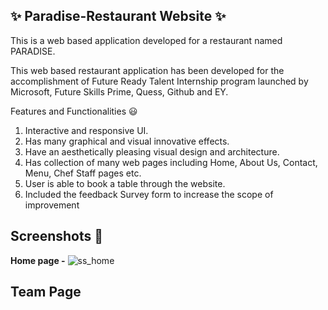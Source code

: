 ## **✨ Paradise-Restaurant Website ✨**

This is a web based application developed for a restaurant named PARADISE.

This web based restaurant application has been developed for the accomplishment of Future Ready Talent Internship program launched by Microsoft, Future Skills Prime, Quess, Github and EY.


Features and Functionalities 😃
1. Interactive and responsive UI.
2. Has many graphical and visual innovative effects.
3. Have an aesthetically pleasing visual design and architecture.
4. Has collection of many web pages including Home, About Us, Contact, Menu, Chef Staff pages etc.
5. User is able to book a table through the website.
6. Included the feedback Survey form to increase the scope of improvement


## **Screenshots 📸**
**Home page -**
![ss_home](https://user-images.githubusercontent.com/65770068/159678476-e58e263b-8dc1-4d3b-a5ab-b85b617efea3.png)

## Team Page
